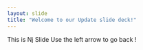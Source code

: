 ```yaml
---
layout: slide
title: "Welcome to our Update slide deck!"
---
```

This is Nj Slide
Use the left arrow to go back !

